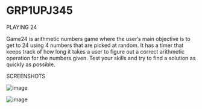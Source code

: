 # GRP1UPJ345

PLAYING 24

Game24 is arithmetic numbers game where the user’s main objective is to get to 24 using 4 numbers that are picked at random. 
It has a timer that keeps track of how long it takes a user to figure out a correct arithmetic operation for the numbers given. 
Test your skills and try to find a solution as quickly as possible.


SCREENSHOTS

![image](https://user-images.githubusercontent.com/47408434/56870035-f3759d00-69d6-11e9-824c-8126318ff61d.png)

![image](https://user-images.githubusercontent.com/47408434/56870041-05574000-69d7-11e9-8bb3-0ee94afcf002.png)


